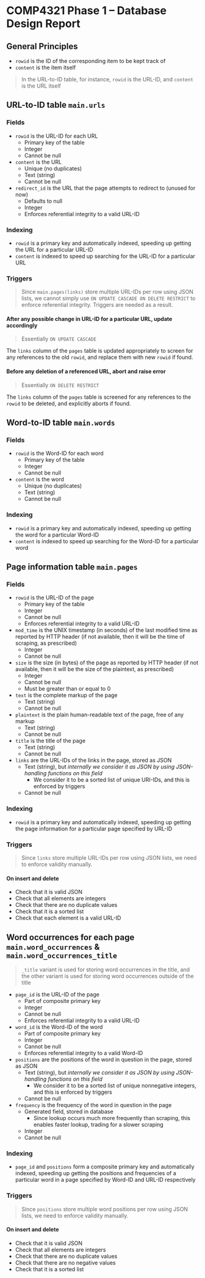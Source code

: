 # COMP4321 Phase 1 – Database Design Report <!-- markdownlint-disable MD024 -->

## General Principles

* `rowid` is the ID of the corresponding item to be kept track of
* `content` is the item itself

> In the URL-to-ID table, for instance, `rowid` is the URL-ID, and `content` is the URL itself

## URL-to-ID table `main.urls`

### Fields

* `rowid` is the URL-ID for each URL
  * Primary key of the table
  * Integer
  * Cannot be null
* `content` is the URL
  * Unique (no duplicates)
  * Text (string)
  * Cannot be null
* `redirect_id` is the URL that the page attempts to redirect to (unused for now)
  * Defaults to null
  * Integer
  * Enforces referential integrity to a valid URL-ID

### Indexing

* `rowid` is a primary key and automatically indexed, speeding up getting the URL for a particular URL-ID
* `content` is indexed to speed up searching for the URL-ID for a particular URL

### Triggers
>
> Since `main.pages(links)` store multiple URL-IDs per row using JSON lists, we cannot simply use `ON UPDATE CASCADE ON DELETE RESTRICT` to enforce referential integrity. Triggers are needed as a result.

#### After any possible change in URL-ID for a particular URL, update accordingly
>
> Essentially `ON UPDATE CASCADE`

The `links` column of the `pages` table is updated appropriately to screen for any references to the old `rowid`, and replace them with new `rowid` if found.

#### Before any deletion of a referenced URL, abort and raise error
>
> Essentially `ON DELETE RESTRICT`

The `links` column of the `pages` table is screened for any references to the `rowid` to be deleted, and explicitly aborts if found.

## Word-to-ID table `main.words`

### Fields

* `rowid` is the Word-ID for each word
  * Primary key of the table
  * Integer
  * Cannot be null
* `content` is the word
  * Unique (no duplicates)
  * Text (string)
  * Cannot be null

### Indexing

* `rowid` is a primary key and automatically indexed, speeding up getting the word for a particular Word-ID
* `content` is indexed to speed up searching for the Word-ID for a particular word

## Page information table `main.pages`

### Fields

* `rowid` is the URL-ID of the page
  * Primary key of the table
  * Integer
  * Cannot be null
  * Enforces referential integrity to a valid URL-ID
* `mod_time` is the UNIX timestamp (in seconds) of the last modified time as reported by HTTP header (if not available, then it will be the time of scraping, as prescribed)
  * Integer
  * Cannot be null
* `size` is the size (in bytes) of the page as reported by HTTP header (if not available, then it will be the size of the plaintext, as prescribed)
  * Integer
  * Cannot be null
  * Must be greater than or equal to 0
* `text` is the complete markup of the page
  * Text (string)
  * Cannot be null
* `plaintext` is the plain human-readable text of the page, free of any markup
  * Text (string)
  * Cannot be null
* `title` is the title of the page
  * Text (string)
  * Cannot be null
* `links` are the URL-IDs of the links in the page, stored as JSON
  * Text (string), but *internally we consider it as JSON by using JSON-handling functions on this field*
    * We consider it to be a sorted list of unique URI-IDs, and this is enforced by triggers
  * Cannot be null

### Indexing

* `rowid` is a primary key and automatically indexed, speeding up getting the page information for a particular page specified by URL-ID

### Triggers
>
> Since `links` store multiple URL-IDs per row using JSON lists, we need to enforce validity manually.

#### On insert and delete

* Check that it is valid JSON
* Check that all elements are integers
* Check that there are no duplicate values
* Check that it is a sorted list
* Check that each element is a valid URL-ID

## Word occurrences for each page `main.word_occurrences` & `main.word_occurrences_title`
>
> `_title` variant is used for storing word occurrences in the title, and the other variant is used for storing word occurrences outside of the title

* `page_id` is the URL-ID of the page
  * Part of composite primary key
  * Integer
  * Cannot be null
  * Enforces referential integrity to a valid URL-ID
* `word_id` is the Word-ID of the word
  * Part of composite primary key
  * Integer
  * Cannot be null
  * Enforces referential integrity to a valid Word-ID
* `positions` are the positions of the word in question in the page, stored as JSON
  * Text (string), but *internally we consider it as JSON by using JSON-handling functions on this field*
    * We consider it to be a sorted list of unique nonnegative integers, and this is enforced by triggers
  * Cannot be null
* `frequency` is the frequency of the word in question in the page
  * Generated field, stored in database
    * Since lookup occurs much more frequently than scraping, this enables faster lookup, trading for a slower scraping
  * Integer
  * Cannot be null

### Indexing

* `page_id` and `positions` form a composite primary key and automatically indexed, speeding up getting the positions and frequencies of a particular word in a page specified by Word-ID and URL-ID respectively

### Triggers
>
> Since `positions` store multiple word positions per row using JSON lists, we need to enforce validity manually.

#### On insert and delete

* Check that it is valid JSON
* Check that all elements are integers
* Check that there are no duplicate values
* Check that there are no negative values
* Check that it is a sorted list
